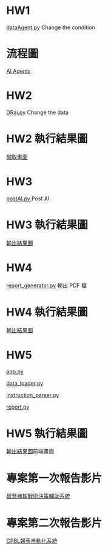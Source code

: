# HW1 
[dataAgent.py](https://github.com/Morris-Wu/Data/blob/main/dataAgent.py)  Change the condition

# 流程圖
[AI Agents](https://github.com/user-attachments/assets/e48d9a12-e32a-4ec7-991b-388754b2b182)

# HW2
[DRai.py](https://github.com/Morris-Wu/Data/blob/main/DRai.py)  Change the data

# HW2 執行結果圖
[擷取畫面](https://github.com/user-attachments/assets/2f661146-59a8-4642-a446-25ca8896e7d5)

# HW3
 [postAI.py ](https://github.com/Morris-Wu/Data/blob/main/postAI.py)  Post AI
 
# HW3 執行結果圖
[輸出結果圖](https://github.com/user-attachments/assets/e091ad1f-1a37-4097-bc69-a66194e331d6)

# HW4
[report_generator.py](https://github.com/Morris-Wu/Data/blob/Automatic-generation-system-for-CPBL-player-reports/report_generator.py) 輸出 PDF 檔

# HW4 執行結果圖
[輸出結果圖](https://github.com/user-attachments/assets/073b2bee-9e9a-4976-bb37-5bbe8a3f1528)

# HW5
[app.py](https://github.com/Morris-Wu/Data/blob/Morris-Wu-Data-%E5%B0%88%E9%A1%8C/backend/app.py)

[data_loader.py](https://github.com/Morris-Wu/Data/blob/Morris-Wu-Data-%E5%B0%88%E9%A1%8C/backend/data_loader.py)

[instruction_parser.py](https://github.com/Morris-Wu/Data/blob/Morris-Wu-Data-%E5%B0%88%E9%A1%8C/backend/instruction_parser.py)

[report.py](https://github.com/Morris-Wu/Data/blob/Morris-Wu-Data-%E5%B0%88%E9%A1%8C/backend/report_generator.py)

# HW5 執行結果圖
[輸出結果圖](https://github.com/user-attachments/assets/48f5c4b0-331f-49a5-bb0b-ce2d87bc8cb0)前端畫面


# 專案第一次報告影片

[智慧棒球戰術決策輔助系統](https://youtu.be/kXV-F5wvN18)



# 專案第二次報告影片
[CPBL報表自動化系統](https://youtu.be/UdvNhKpL6V8)


